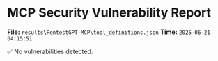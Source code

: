 # MCP Security Vulnerability Report
**File:** `results\PentestGPT-MCP\tool_definitions.json`
**Time:** `2025-06-21 04:15:51`

✅ No vulnerabilities detected.